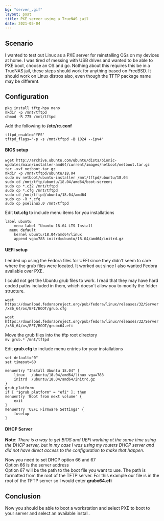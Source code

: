 ```yaml
---
bg: "server_.gif"
layout: post
title: PXE server using a TrueNAS jail
date: 2021-05-04
---
```


## Scenario
I wanted to test out Linux as a PXE server for reinstalling OSs on my devices at home.  I was tired of messing with USB drives and wanted to be able to PXE boot, choose an OS and go.  Nothing about this requires this be in a TrueNAS jail, these steps should work for anything based on FreeBSD.  It should work on Linux distros also, even though the TFTP package name may be different.

## Configuration
```pkg install tftp-hpa nano```  
```mkdir -p /mnt/tftpd```  
```chmod -R 775 /mnt/tftpd```  

Add the following to **/etc/rc.conf**
```
tftpd_enable="YES"
tftpd_flags="-p -s /mnt/tftpd -B 1024 --ipv4"
```  

#### BIOS setup  
```wget http://archive.ubuntu.com/ubuntu/dists/bionic-updates/main/installer-amd64/current/images/netboot/netboot.tar.gz```  
```tar -xvf netboot.tar.gz```  
```mkdir -p /mnt/tftpd/ubuntu/18.04```  
```sudo mv netboot/ubuntu-installer /mnt/tftpd/ubuntu/18.04```  
```sudo cd /mnt/tftp/ubuntu/18.04/amd64/boot-screens```  
```sudo cp *.c32 /mnt/tftpd```  
```sudo cp *.cfg /mnt/tftpd```  
```sudo cd /mnt/tftpd/ubuntu/18.04/amd64```  
```sudo cp -R *.cfg```  
```sudo cp pxelinux.0 /mnt/tftpd```  

Edit **txt.cfg** to include menu items for you installations  
```
label ubuntu
	menu label ^Ubuntu 18.04 LTS Install
  menu default
	kernel ubuntu/18.04/amd64/linux
	append vga=788 initrd=ubuntu/18.04/amd64/initrd.gz
```

#### UEFI setup  
I ended up using the Fedora files for UEFI since they didn't seem to care where the grub files were located.  It worked out since I also wanted Fedora available over PXE.  

I could not get the Ubuntu grub files to work.  I read that they may have hard coded paths included in them, which doesn't allow you to modify the folder structure.  

```wget https://download.fedoraproject.org/pub/fedora/linux/releases/32/Server/x86_64/os/EFI/BOOT/grub.cfg```  

```wget https://download.fedoraproject.org/pub/fedora/linux/releases/32/Server/x86_64/os/EFI/BOOT/grubx64.efi```  

Move the grub files into the tftp root directory  
```mv grub.* /mnt/tftpd```

Edit **grub.cfg** to include menu entries for your installations  

```
set default="0"
set timeout=60

menuentry "Install Ubuntu 18.04" {
	linux	/ubuntu/18.04/amd64/linux vga=788 
	initrd	/ubuntu/18.04/amd64/initrd.gz
}
grub_platform
if [ "$grub_platform" = "efi" ]; then
menuentry 'Boot from next volume' {
	exit
}
menuentry 'UEFI Firmware Settings' {
	fwsetup
}
```

#### DHCP Server
**Note:** *There is a way to get BIOS and UEFI working at the same time using the DHCP server, but in my case I was using my routers DHCP server and did not have direct access to the configuration to make that happen.*
  
Now you need to set DHCP option 66 and 67  
Option 66 is the server address  
Option 67 will be the path to the boot file you want to use. The path is formatted from the root of the TFTP server.  For this example our file is in the root of the TFTP server so I would enter **grubx64.efi**  

## Conclusion
Now you should be able to boot a workstation and select PXE to boot to your server and select an available install.
